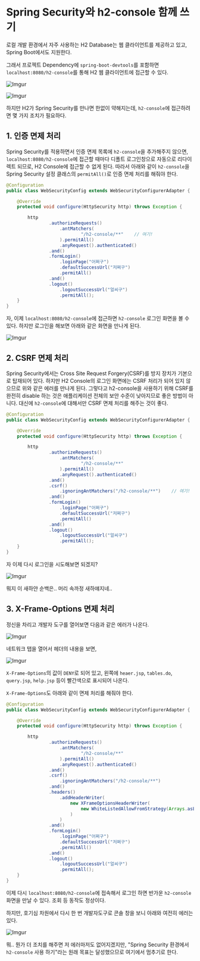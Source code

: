 # Spring Security와 h2-console 함께 쓰기

로컬 개발 환경에서 자주 사용하는 H2 Database는 웹 클라이언트를 제공하고 있고, Spring Boot에서도 지원한다.

그래서 프로젝트 Dependency에 `spring-boot-devtools`를 포함하면 `localhost:8080/h2-console`를 통해 H2 웹 클라이언트에 접근할 수 있다.

![Imgur](http://i.imgur.com/Puj3XrY.png)

![Imgur](http://i.imgur.com/8G0SztT.png)

하지만 H2가 Spring Security를 만나면 한없이 약해지는데, `h2-console`에 접근하려면 몇 가지 조치가 필요하다.


## 1. 인증 면제 처리

Spring Security를 적용하면서 인증 면제 목록에 `h2-console`을 추가해주지 않으면, `localhost:8080/h2-console`에 접근할 때마다 디폴트 로그인창으로 자동으로 리다이렉트 되므로, H2 Console에 접근할 수 없게 된다. 따라서 아래와 같이 `h2-console`을 Spring Security 설정 클래스의 `permitAll()`로 인증 면제 처리를 해줘야 한다.

```java
@Configuration
public class WebSecurityConfig extends WebSecurityConfigurerAdapter {

    @Override
    protected void configure(HttpSecurity http) throws Exception {

        http
                .authorizeRequests()
                    .antMatchers(
                            "/h2-console/**"    // 여기!
                    ).permitAll()
                    .anyRequest().authenticated()
                .and()
                .formLogin()
                    .loginPage("어쩌구")
                    .defaultSuccessUrl("저쩌구")
                    .permitAll()
                .and()
                .logout()
                    .logoutSuccessUrl("얼씨구")
                    .permitAll();
    }
}
```

자, 이제 `localhost:8080/h2-console`에 접근하면 `h2-console` 로그인 화면을 볼 수 있다. 하지만 로그인을 해보면 아래와 같은 화면을 만나게 된다.

![Imgur](http://i.imgur.com/3uhDO3c.png)


## 2. CSRF 면제 처리

Spring Security에서는 Cross Site Request Forgery(CSRF)를 방지 장치가 기본으로 탑재되어 있다. 하지만 H2 Console의 로그인 화면에는 CSRF 처리가 되어 있지 않으므로 위와 같은 에러를 만나게 된다. 그렇다고 h2-console을 사용하기 위해 CSRF를 완전히 disable 하는 것은 애플리케이션 전체의 보안 수준이 낮아지므로 좋은 방법이 아니다. 대신에 `h2-console`에 대해서만 CSRF 면제 처리를 해주는 것이 좋다.

```java
@Configuration
public class WebSecurityConfig extends WebSecurityConfigurerAdapter {

    @Override
    protected void configure(HttpSecurity http) throws Exception {

        http
                .authorizeRequests()
                    .antMatchers(
                            "/h2-console/**"
                    ).permitAll()
                    .anyRequest().authenticated()
                .and()
                .csrf()
                    .ignoringAntMatchers("/h2-console/**")    // 여기!
                .and()
                .formLogin()
                    .loginPage("어쩌구")
                    .defaultSuccessUrl("저쩌구")
                    .permitAll()
                .and()
                .logout()
                    .logoutSuccessUrl("얼씨구")
                    .permitAll();
    }
}
```

자 이제 다시 로그인을 시도해보면 되겠지?

![Imgur](http://i.imgur.com/rz365yJ.png)

뭐지 이 새하얀 순백은.. 머리 속까정 새하얘지네..


## 3. X-Frame-Options 면제 처리

정신을 차리고 개발자 도구를 열어보면 다음과 같은 에러가 나온다.

![Imgur](http://i.imgur.com/GnSDE7y.png)

네트워크 탭을 열어서 헤더의 내용을 보면,

![Imgur](http://i.imgur.com/Url87wp.png)

`X-Frame-Options`의 값이 `DENY`로 되어 있고, 왼쪽에 `heaer.jsp`, `tables.do`, `query.jsp`, `help.jsp` 등이 빨간색으로 표시되어 나온다.

`X-Frame-Options`도 아래와 같이 면제 처리를 해줘야 한다.

```java
@Configuration
public class WebSecurityConfig extends WebSecurityConfigurerAdapter {

    @Override
    protected void configure(HttpSecurity http) throws Exception {

        http
                .authorizeRequests()
                    .antMatchers(
                            "/h2-console/**"
                    ).permitAll()
                    .anyRequest().authenticated()
                .and()
                .csrf()
                    .ignoringAntMatchers("/h2-console/**")
                .and()
                .headers()
                    .addHeaderWriter(
                        new XFrameOptionsHeaderWriter(
                            new WhiteListedAllowFromStrategy(Arrays.asList("localhost"))    // 여기!
                        )
                    )
                .and()
                .formLogin()
                    .loginPage("어쩌구")
                    .defaultSuccessUrl("저쩌구")
                    .permitAll()
                .and()
                .logout()
                    .logoutSuccessUrl("얼씨구")
                    .permitAll();
    }
}
```

이제 다시 `localhost:8080/h2-console`에 접속해서 로그인 하면 반가운 `h2-console` 화면을 만날 수 있다. 조회 등 동작도 정상이다.

하지만, 호기심 차원에서 다시 한 번 개발자도구로 콘솔 창을 보니 아래와 여전히 에러는 있다.

![Imgur](http://i.imgur.com/vzBW4TM.png)

뭐.. 뭔가 더 조치를 해주면 저 에러마저도 없어지겠지만, "Spring Security 환경에서 `h2-console` 사용 하기"라는 원래 목표는 달성했으므로 여기에서 멈추기로 한다.


